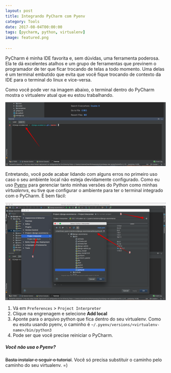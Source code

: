 ```yaml
---
layout: post
title: Integrando PyCharm com Pyenv
category: Tools
date: 2017-08-04T00:00:00
tags: [pycharm, python, virtualenv]
image: featured.png

---
```


PyCharm é minha IDE favorita e, sem dúvidas, uma ferramenta poderosa. Ela te dá excelentes atalhos e um grupo de ferramentas que previnem o programador de ter que ficar trocando de telas a todo momento. Uma delas é um terminal embutido que evita que você fique trocando de contexto da IDE para o terminal do linux e vice-versa.

Como você pode ver na imagem abaixo, o terminal dentro do PyCharm mostra o virtualenv atual que eu estou trabalhando.

![Terminal do PyCharm com virtualenv](./terminal.png "Terminal do PyCharm com virtualenv")

Entretando, você pode acabar lidando com alguns erros no primeiro uso caso o seu ambiente local não esteja devidamente configurado. Como eu uso [Pyenv](https://github.com/pyenv/pyenv) para gerenciar tanto minhas versões do Python como minhas _virtualenvs_, eu tive que configurar o ambiente para ter o terminal integrado com o PyCharm. É bem fácil:

![Passos para configurar pyenv e PyCharm](./setup-pyenv.png "Passos para configurar pyenv e PyCharm")

1. Vá em `Preferences` > `Project Interpreter`
1. Clique na engrenagem e selecione **Add local**
1. Aponte para o arquivo python que fica dentro do seu virtualenv. Como eu esotu usando pyenv, o caminho é `~/.pyenv/versions/<virtualenv-name>/bin/python3`
1. Pode ser que você precise reiniciar o PyCharm.

##### Você não usa o Pyenv?

~~Basta instalar e seguir o tutorial~~. Você só precisa substituir o caminho pelo caminho do seu virtualenv. =)
